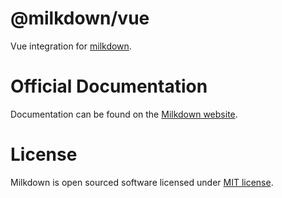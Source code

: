 # @milkdown/vue

Vue integration for [milkdown](https://milkdown.dev/).

# Official Documentation

Documentation can be found on the [Milkdown website](https://milkdown.dev/vue).

# License

Milkdown is open sourced software licensed under [MIT license](https://github.com/Milkdown/milkdown/blob/main/LICENSE).
